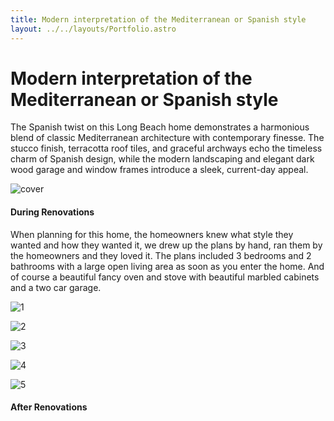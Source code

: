 ```yaml
---
title: Modern interpretation of the Mediterranean or Spanish style 
layout: ../../layouts/Portfolio.astro
---
```


# Modern interpretation of the Mediterranean or Spanish style

The Spanish twist on this Long Beach home demonstrates a harmonious blend of classic Mediterranean architecture with contemporary finesse. The stucco finish, terracotta roof tiles, and graceful archways echo the timeless charm of Spanish design, while the modern landscaping and elegant dark wood garage and window frames introduce a sleek, current-day appeal. 

![cover](/portfolio-items/spanish/cover.jpeg)


#### During Renovations

When planning for this home, the homeowners knew what style they wanted and how they wanted it, we drew up the plans by hand, ran them by the homeowners and they loved it.
The plans included 3 bedrooms and 2 bathrooms with a large open living area as soon as you enter the home.
And of course a beautiful fancy oven and stove with beautiful marbled cabinets and a two car garage. 


![1](/portfolio-items/spanish/1.jpeg)

![2](/portfolio-items/spanish/2.jpeg)

![3](/portfolio-items/spanish/3.jpeg)

![4](/portfolio-items/spanish/4.jpeg)

![5](/portfolio-items/spanish/5.jpeg)



#### After Renovations
